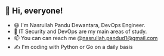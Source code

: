 ## 👋 Hi, everyone!  
- :smiley: I'm Nasrullah Pandu Dewantara, DevOps Engineer.
- 👀 IT Security and DevOps are my main areas of study.  
- 📫 You can can reach me @nasrullah.pandud1@gmail.com 
- :writing_hand: I'm coding with Python or Go on a daily basis

<!---
pandudw/pandudw is a ✨ special ✨ repository because its `README.md` (this file) appears on your GitHub profile.
You can click the Preview link to take a look at your changes.
--->
